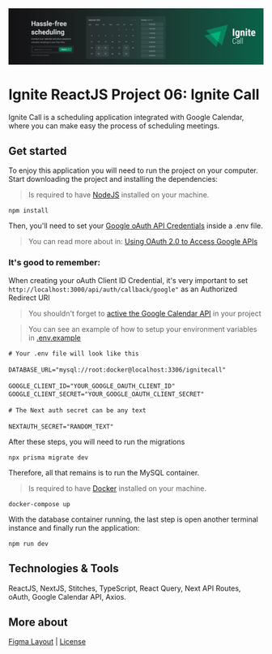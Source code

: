 <img src=".github/ignite-call-banner.svg">

# Ignite ReactJS Project 06: Ignite Call
Ignite Call is a scheduling application integrated with Google Calendar, where you can make easy the process of scheduling meetings.

## Get started
To enjoy this application you will need to run the project on your computer. Start downloading the project and installing the dependencies:

> Is required to have [NodeJS](https://nodejs.org/en) installed on your machine.

```
npm install
```

Then, you'll need to set your [Google oAuth API Credentials](https://docs.stripe.com/keys) inside a .env file.

> You can read more about in: [Using OAuth 2.0 to Access Google APIs](https://developers.google.com/identity/protocols/oauth2)

### It's good to remember:
When creating your oAuth Client ID Credential, it's very important to set `http://localhost:3000/api/auth/callback/google"` as an Authorized Redirect URI

> You shouldn't forget to [active the Google Calendar API](https://console.cloud.google.com/apis/library/calendar-json.googleapis.com) in your project

> You can see an example of how to setup your environment variables in [.env.example](https://github.com/feponiel/ignite-courses-vault/tree/main/ignite-reactjs/projects/project-06/.env.example)

```
# Your .env file will look like this

DATABASE_URL="mysql://root:docker@localhost:3306/ignitecall"

GOOGLE_CLIENT_ID="YOUR_GOOGLE_OAUTH_CLIENT_ID"
GOOGLE_CLIENT_SECRET="YOUR_GOOGLE_OAUTH_CLIENT_SECRET"

# The Next auth secret can be any text

NEXTAUTH_SECRET="RANDOM_TEXT"
```

After these steps, you will need to run the migrations

```
npx prisma migrate dev
```

Therefore, all that remains is to run the MySQL container.

> Is required to have [Docker](https://www.docker.com/get-started/) installed on your machine.

```
docker-compose up
```

With the database container running, the last step is open another terminal instance and finally run the application:

```
npm run dev
```

## Technologies & Tools
ReactJS, NextJS, Stitches, TypeScript, React Query, Next API Routes, oAuth, Google Calendar API, Axios.

## More about
<a href="https://www.figma.com/file/AguHzZrqcMUVta7MEJTQP9/Ignite-Call-(Community)">Figma Layout</a> | <a href="https://opensource.org/license/mit">License</a>